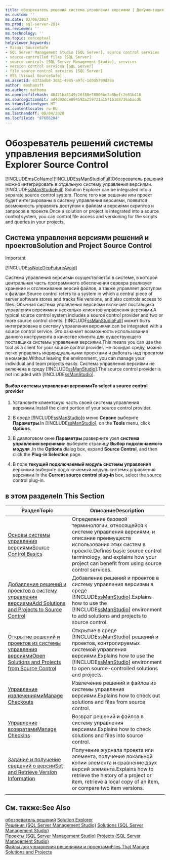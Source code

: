 ```yaml
---
title: обозреватель решений система управления версиями | Документация Майкрософт
ms.custom: ''
ms.date: 03/06/2017
ms.prod: sql-server-2014
ms.reviewer: ''
ms.technology: ''
ms.topic: conceptual
helpviewer_keywords:
- Visual SourceSafe
- SQL Server Management Studio [SQL Server], source control services
- source-controlled files [SQL Server]
- source controls [SQL Server Management Studio], services
- version control services [SQL Server]
- file source control services [SQL Server]
- VSS [Visual SourceSafe]
ms.assetid: 6373adb8-3d81-4945-a9fc-1d0d5799d29a
author: mashamsft
ms.author: mathoma
ms.openlocfilehash: 46471ba8149c26f80e78006bc3a8befc2e81b416
ms.sourcegitcommit: ad4d92dce894592a259721a1571b1d8736abacdb
ms.translationtype: MT
ms.contentlocale: ru-RU
ms.lasthandoff: 08/04/2020
ms.locfileid: "87666204"
---
```

# <a name="solution-explorer-source-control"></a><span data-ttu-id="5444c-102">Обозреватель решений системы управления версиями</span><span class="sxs-lookup"><span data-stu-id="5444c-102">Solution Explorer Source Control</span></span>
  [!INCLUDE[msCoName](../includes/msconame-md.md)]<span data-ttu-id="5444c-103">[!INCLUDE[ssManStudioFull](../includes/ssmanstudiofull-md.md)]Обозреватель решений можно интегрировать в отдельную систему управления версиями.</span><span class="sxs-lookup"><span data-stu-id="5444c-103">[!INCLUDE[ssManStudioFull](../includes/ssmanstudiofull-md.md)] Solution Explorer can be integrated into a separate source control system.</span></span> <span data-ttu-id="5444c-104">После того как решение или проект будет интегрированы в систему управления версиями, появится возможность управлять доступом к файлам и версиями скриптов и запросов в проекте.</span><span class="sxs-lookup"><span data-stu-id="5444c-104">Once a solution or project is integrated into a source control system, you can control file access and versioning for the scripts and queries in your projects.</span></span>  
  
## <a name="solution-and-project-source-control"></a><span data-ttu-id="5444c-105">Система управления версиями решений и проектов</span><span class="sxs-lookup"><span data-stu-id="5444c-105">Solution and Project Source Control</span></span>  
  
> [!IMPORTANT]  
>  [!INCLUDE[ssNoteDepFutureAvoid](../includes/ssnotedepfutureavoid-md.md)]  
  
 <span data-ttu-id="5444c-106">Система управления версиями осуществляется в системе, в которой центральная часть программного обеспечения сервера реализует хранение и отслеживание версий файлов, а также управляет доступом к файлам.</span><span class="sxs-lookup"><span data-stu-id="5444c-106">Source control refers to a system in which a central piece of server software stores and tracks file versions, and also controls access to files.</span></span> <span data-ttu-id="5444c-107">Обычная система управления версиями включает поставщика управления версиями и несколько клиентов управления версиями.</span><span class="sxs-lookup"><span data-stu-id="5444c-107">A typical source control system includes a source control provider and two or more source control clients.</span></span> [!INCLUDE[ssManStudioFull](../includes/ssmanstudiofull-md.md)] <span data-ttu-id="5444c-108">может быть интегрирована в систему управления версиями.</span><span class="sxs-lookup"><span data-stu-id="5444c-108">can be integrated with a source control service.</span></span> <span data-ttu-id="5444c-109">Это означает возможность использования данного инструмента в качестве клиента для существующего поставщика системы управления версиями.</span><span class="sxs-lookup"><span data-stu-id="5444c-109">This means you can use the tool as a client for your source control provider.</span></span> <span data-ttu-id="5444c-110">Не покидая среду, можно легко управлять индивидуальными проектами и работать над проектом в команде.</span><span class="sxs-lookup"><span data-stu-id="5444c-110">Without leaving the environment, you can manage your individual and team projects easily.</span></span> <span data-ttu-id="5444c-111">Система управления версиями не включена в среду [!INCLUDE[ssManStudio](../includes/ssmanstudio-md.md)].</span><span class="sxs-lookup"><span data-stu-id="5444c-111">The source control provider is not included with [!INCLUDE[ssManStudio](../includes/ssmanstudio-md.md)].</span></span>  
  
#### <a name="to-select-a-source-control-provider"></a><span data-ttu-id="5444c-112">Выбор системы управления версиями</span><span class="sxs-lookup"><span data-stu-id="5444c-112">To select a source control provider</span></span>  
  
1.  <span data-ttu-id="5444c-113">Установите клиентскую часть своей системы управления версиями.</span><span class="sxs-lookup"><span data-stu-id="5444c-113">Install the client portion of your source control provider.</span></span>  
  
2.  <span data-ttu-id="5444c-114">В среде [!INCLUDE[ssManStudio](../includes/ssmanstudio-md.md)]в меню **Сервис** выберите **Параметры**.</span><span class="sxs-lookup"><span data-stu-id="5444c-114">In [!INCLUDE[ssManStudio](../includes/ssmanstudio-md.md)], on the **Tools** menu, click **Options**.</span></span>  
  
3.  <span data-ttu-id="5444c-115">В диалоговом окне **Параметры** разверните узел **система управления версиями**и выберите страницу **Выбор подключаемого модуля** .</span><span class="sxs-lookup"><span data-stu-id="5444c-115">In the **Options** dialog box, expand **Source Control**, and then click the **Plug-in Selection** page.</span></span>  
  
4.  <span data-ttu-id="5444c-116">В поле **текущий подключаемый модуль системы управления** версиями выберите подключаемый модуль системы управления версиями.</span><span class="sxs-lookup"><span data-stu-id="5444c-116">In the **Current source control plug-in** box, select the source control plug-in.</span></span>  
  
## <a name="in-this-section"></a><span data-ttu-id="5444c-117">в этом разделе</span><span class="sxs-lookup"><span data-stu-id="5444c-117">In This Section</span></span>  
  
|<span data-ttu-id="5444c-118">Раздел</span><span class="sxs-lookup"><span data-stu-id="5444c-118">Topic</span></span>|<span data-ttu-id="5444c-119">Описание</span><span class="sxs-lookup"><span data-stu-id="5444c-119">Description</span></span>|  
|-----------|-----------------|  
|[<span data-ttu-id="5444c-120">Основы системы управления версиями</span><span class="sxs-lookup"><span data-stu-id="5444c-120">Source Control Basics</span></span>](../../2014/database-engine/source-control-basics.md)|<span data-ttu-id="5444c-121">Определение базовой терминологии, относящейся к системе управления версиями, и описание преимуществ использования этих систем в проекте.</span><span class="sxs-lookup"><span data-stu-id="5444c-121">Defines basic source control terminology, and explains how your project can benefit from using source control services.</span></span>|  
|[<span data-ttu-id="5444c-122">Добавление решений и проектов в систему управления версиями</span><span class="sxs-lookup"><span data-stu-id="5444c-122">Add Solutions and Projects to Source Control</span></span>](../../2014/database-engine/add-solutions-and-projects-to-source-control.md)|<span data-ttu-id="5444c-123">Добавление решений и проектов в систему управления версиями в среде [!INCLUDE[ssManStudio](../includes/ssmanstudio-md.md)].</span><span class="sxs-lookup"><span data-stu-id="5444c-123">Explains how to use the [!INCLUDE[ssManStudio](../includes/ssmanstudio-md.md)] environment to add solutions and projects to source control.</span></span>|  
|[<span data-ttu-id="5444c-124">Открытие решений и проектов из системы управления версиями</span><span class="sxs-lookup"><span data-stu-id="5444c-124">Open Solutions and Projects from Source Control</span></span>](../../2014/database-engine/open-solutions-and-projects-from-source-control.md)|<span data-ttu-id="5444c-125">Открытие в среде [!INCLUDE[ssManStudio](../includes/ssmanstudio-md.md)] решений и проектов, контролируемых системой управления версиями.</span><span class="sxs-lookup"><span data-stu-id="5444c-125">Explains how to use the [!INCLUDE[ssManStudio](../includes/ssmanstudio-md.md)] environment to open source-controlled solutions and projects.</span></span>|  
|[<span data-ttu-id="5444c-126">Управление извлечениями</span><span class="sxs-lookup"><span data-stu-id="5444c-126">Manage Checkouts</span></span>](../../2014/database-engine/manage-checkouts.md)|<span data-ttu-id="5444c-127">Извлечение решений и файлов из системы управления версиями.</span><span class="sxs-lookup"><span data-stu-id="5444c-127">Explains how to check out solutions and files from source control.</span></span>|  
|[<span data-ttu-id="5444c-128">Управление возвратами</span><span class="sxs-lookup"><span data-stu-id="5444c-128">Manage Checkins</span></span>](../../2014/database-engine/manage-checkins.md)|<span data-ttu-id="5444c-129">Возврат решений и файлов в систему управления версиями.</span><span class="sxs-lookup"><span data-stu-id="5444c-129">Explains how to check solutions and files into source control.</span></span>|  
|[<span data-ttu-id="5444c-130">Задание и получение сведений о версии</span><span class="sxs-lookup"><span data-stu-id="5444c-130">Set and Retrieve Version Information</span></span>](../../2014/database-engine/set-and-retrieve-version-information.md)|<span data-ttu-id="5444c-131">Получение журнала проекта или элемента, получение локальной копии элемента и сравнение двух версий элемента.</span><span class="sxs-lookup"><span data-stu-id="5444c-131">Explains how to retrieve the history of a project or item, retrieve a local copy of an item, or compare two item versions.</span></span>|  
|||  
  
## <a name="see-also"></a><span data-ttu-id="5444c-132">См. также:</span><span class="sxs-lookup"><span data-stu-id="5444c-132">See Also</span></span>  
 <span data-ttu-id="5444c-133">[обозреватель решений](../ssms/solution/solution-explorer.md) </span><span class="sxs-lookup"><span data-stu-id="5444c-133">[Solution Explorer](../ssms/solution/solution-explorer.md) </span></span>  
 <span data-ttu-id="5444c-134">[Решения &#40;SQL Server Management Studio&#41;](../ssms/sql-server-management-studio-ssms.md) </span><span class="sxs-lookup"><span data-stu-id="5444c-134">[Solutions &#40;SQL Server Management Studio&#41;](../ssms/sql-server-management-studio-ssms.md) </span></span>  
 <span data-ttu-id="5444c-135">[Проекты &#40;SQL Server Management Studio&#41;](../ssms/solution/projects-sql-server-management-studio.md) </span><span class="sxs-lookup"><span data-stu-id="5444c-135">[Projects &#40;SQL Server Management Studio&#41;](../ssms/solution/projects-sql-server-management-studio.md) </span></span>  
 [<span data-ttu-id="5444c-136">Файлы для управления решениями и проектами</span><span class="sxs-lookup"><span data-stu-id="5444c-136">Files That Manage Solutions and Projects</span></span>](../ssms/solution/files-that-manage-solutions-and-projects.md)  
  
  
